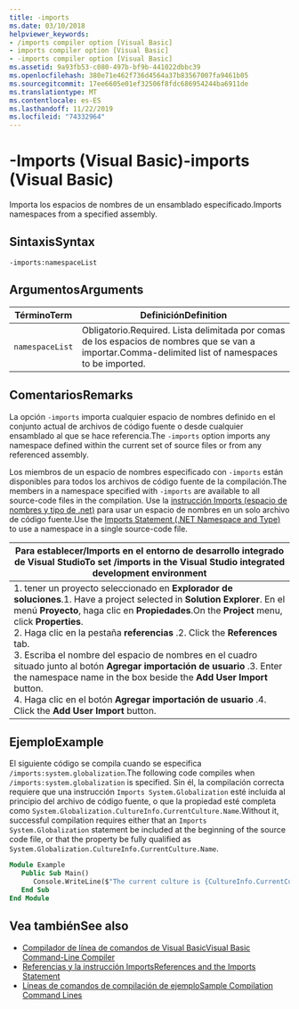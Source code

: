 ```yaml
---
title: -imports
ms.date: 03/10/2018
helpviewer_keywords:
- /imports compiler option [Visual Basic]
- imports compiler option [Visual Basic]
- -imports compiler option [Visual Basic]
ms.assetid: 9a93fb53-c080-497b-bf9b-441022dbbc39
ms.openlocfilehash: 380e71e462f736d4564a37b83567007fa9461b05
ms.sourcegitcommit: 17ee6605e01ef32506f8fdc686954244ba6911de
ms.translationtype: MT
ms.contentlocale: es-ES
ms.lasthandoff: 11/22/2019
ms.locfileid: "74332964"
---
```

# <a name="-imports-visual-basic"></a><span data-ttu-id="c4573-102">-Imports (Visual Basic)</span><span class="sxs-lookup"><span data-stu-id="c4573-102">-imports (Visual Basic)</span></span>
<span data-ttu-id="c4573-103">Importa los espacios de nombres de un ensamblado especificado.</span><span class="sxs-lookup"><span data-stu-id="c4573-103">Imports namespaces from a specified assembly.</span></span>  
  
## <a name="syntax"></a><span data-ttu-id="c4573-104">Sintaxis</span><span class="sxs-lookup"><span data-stu-id="c4573-104">Syntax</span></span>  
  
```console  
-imports:namespaceList  
```  
  
## <a name="arguments"></a><span data-ttu-id="c4573-105">Argumentos</span><span class="sxs-lookup"><span data-stu-id="c4573-105">Arguments</span></span>  
  
|<span data-ttu-id="c4573-106">Término</span><span class="sxs-lookup"><span data-stu-id="c4573-106">Term</span></span>|<span data-ttu-id="c4573-107">Definición</span><span class="sxs-lookup"><span data-stu-id="c4573-107">Definition</span></span>|  
|---|---|  
|`namespaceList`|<span data-ttu-id="c4573-108">Obligatorio.</span><span class="sxs-lookup"><span data-stu-id="c4573-108">Required.</span></span> <span data-ttu-id="c4573-109">Lista delimitada por comas de los espacios de nombres que se van a importar.</span><span class="sxs-lookup"><span data-stu-id="c4573-109">Comma-delimited list of namespaces to be imported.</span></span>|  
  
## <a name="remarks"></a><span data-ttu-id="c4573-110">Comentarios</span><span class="sxs-lookup"><span data-stu-id="c4573-110">Remarks</span></span>  
 <span data-ttu-id="c4573-111">La opción `-imports` importa cualquier espacio de nombres definido en el conjunto actual de archivos de código fuente o desde cualquier ensamblado al que se hace referencia.</span><span class="sxs-lookup"><span data-stu-id="c4573-111">The `-imports` option imports any namespace defined within the current set of source files or from any referenced assembly.</span></span>  
  
 <span data-ttu-id="c4573-112">Los miembros de un espacio de nombres especificado con `-imports` están disponibles para todos los archivos de código fuente de la compilación.</span><span class="sxs-lookup"><span data-stu-id="c4573-112">The members in a namespace specified with `-imports` are available to all source-code files in the compilation.</span></span> <span data-ttu-id="c4573-113">Use la [instrucción Imports (espacio de nombres y tipo de .net)](../../../visual-basic/language-reference/statements/imports-statement-net-namespace-and-type.md) para usar un espacio de nombres en un solo archivo de código fuente.</span><span class="sxs-lookup"><span data-stu-id="c4573-113">Use the [Imports Statement (.NET Namespace and Type)](../../../visual-basic/language-reference/statements/imports-statement-net-namespace-and-type.md) to use a namespace in a single source-code file.</span></span>  
  
|<span data-ttu-id="c4573-114">Para establecer/Imports en el entorno de desarrollo integrado de Visual Studio</span><span class="sxs-lookup"><span data-stu-id="c4573-114">To set /imports in the Visual Studio integrated development environment</span></span>|  
|---|  
|<span data-ttu-id="c4573-115">1. tener un proyecto seleccionado en **Explorador de soluciones**.</span><span class="sxs-lookup"><span data-stu-id="c4573-115">1.  Have a project selected in **Solution Explorer**.</span></span> <span data-ttu-id="c4573-116">En el menú **Proyecto**, haga clic en **Propiedades**.</span><span class="sxs-lookup"><span data-stu-id="c4573-116">On the **Project** menu, click **Properties**.</span></span> <br /><span data-ttu-id="c4573-117">2. Haga clic en la pestaña **referencias** .</span><span class="sxs-lookup"><span data-stu-id="c4573-117">2.  Click the **References** tab.</span></span><br /><span data-ttu-id="c4573-118">3. Escriba el nombre del espacio de nombres en el cuadro situado junto al botón **Agregar importación de usuario** .</span><span class="sxs-lookup"><span data-stu-id="c4573-118">3.  Enter the namespace name in the box beside the **Add User Import** button.</span></span><br /><span data-ttu-id="c4573-119">4. Haga clic en el botón **Agregar importación de usuario** .</span><span class="sxs-lookup"><span data-stu-id="c4573-119">4.  Click the **Add User Import** button.</span></span>|  
  
## <a name="example"></a><span data-ttu-id="c4573-120">Ejemplo</span><span class="sxs-lookup"><span data-stu-id="c4573-120">Example</span></span>  
 <span data-ttu-id="c4573-121">El siguiente código se compila cuando se especifica `/imports:system.globalization`.</span><span class="sxs-lookup"><span data-stu-id="c4573-121">The following code compiles when `/imports:system.globalization` is specified.</span></span> <span data-ttu-id="c4573-122">Sin él, la compilación correcta requiere que una instrucción `Imports System.Globalization` esté incluida al principio del archivo de código fuente, o que la propiedad esté completa como `System.Globalization.CultureInfo.CurrentCulture.Name`.</span><span class="sxs-lookup"><span data-stu-id="c4573-122">Without it, successful compilation requires either that an `Imports System.Globalization` statement be included at the beginning of the source code file, or that the property be fully qualified as `System.Globalization.CultureInfo.CurrentCulture.Name`.</span></span>

```vb
Module Example
   Public Sub Main()
      Console.WriteLine($"The current culture is {CultureInfo.CurrentCulture.Name}")
   End Sub
End Module
```

## <a name="see-also"></a><span data-ttu-id="c4573-123">Vea también</span><span class="sxs-lookup"><span data-stu-id="c4573-123">See also</span></span>

- [<span data-ttu-id="c4573-124">Compilador de línea de comandos de Visual Basic</span><span class="sxs-lookup"><span data-stu-id="c4573-124">Visual Basic Command-Line Compiler</span></span>](../../../visual-basic/reference/command-line-compiler/index.md)
- [<span data-ttu-id="c4573-125">Referencias y la instrucción Imports</span><span class="sxs-lookup"><span data-stu-id="c4573-125">References and the Imports Statement</span></span>](../../../visual-basic/programming-guide/program-structure/references-and-the-imports-statement.md)
- [<span data-ttu-id="c4573-126">Líneas de comandos de compilación de ejemplo</span><span class="sxs-lookup"><span data-stu-id="c4573-126">Sample Compilation Command Lines</span></span>](../../../visual-basic/reference/command-line-compiler/sample-compilation-command-lines.md)
